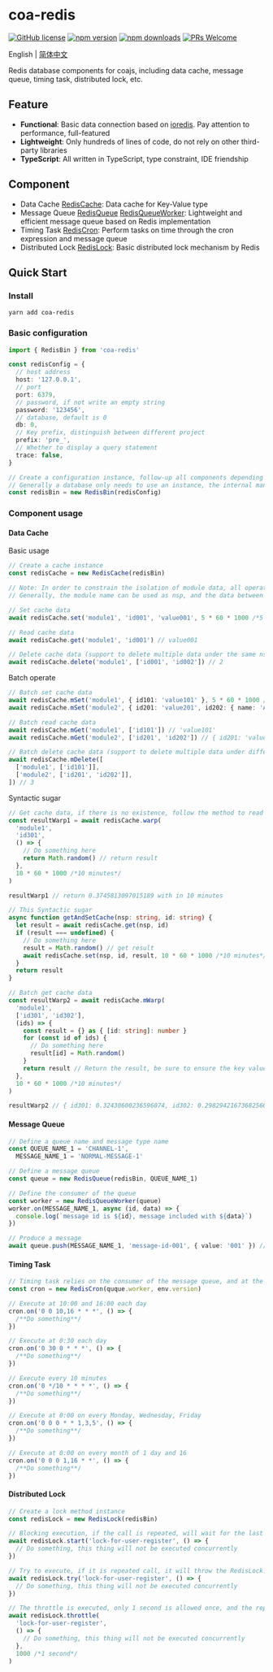 # coa-redis

[![GitHub license](https://img.shields.io/badge/license-MIT-green.svg?style=flat-square)](LICENSE)
[![npm version](https://img.shields.io/npm/v/coa-redis.svg?style=flat-square)](https://www.npmjs.org/package/coa-redis)
[![npm downloads](https://img.shields.io/npm/dm/coa-redis.svg?style=flat-square)](http://npm-stat.com/charts.html?package=coa-redis)
[![PRs Welcome](https://img.shields.io/badge/PRs-welcome-brightgreen.svg?style=flat-square)](https://github.com/coajs/coa-redis/pulls)

English | [简体中文](README.zh-CN.md)

Redis database components for coajs, including data cache, message queue, timing task, distributed lock, etc.

## Feature

- **Functional**: Basic data connection based on [ioredis](https://github.com/luin/ioredis). Pay attention to performance, full-featured
- **Lightweight**: Only hundreds of lines of code, do not rely on other third-party libraries
- **TypeScript**: All written in TypeScript, type constraint, IDE friendship

## Component

- Data Cache [RedisCache](#Data-Cache): Data cache for Key-Value type
- Message Queue [RedisQueue](#Message-Queue) [RedisQueueWorker](#消息队列): Lightweight and efficient message queue based on Redis implementation
- Timing Task [RedisCron](#Timing-Task): Perform tasks on time through the cron expression and message queue
- Distributed Lock [RedisLock](#Distributed-Lock): Basic distributed lock mechanism by Redis

## Quick Start

### Install

```shell
yarn add coa-redis
```

### Basic configuration

```typescript
import { RedisBin } from 'coa-redis'

const redisConfig = {
  // host address
  host: '127.0.0.1',
  // port
  port: 6379,
  // password, if not write an empty string
  password: '123456',
  // database, default is 0
  db: 0,
  // Key prefix, distinguish between different project
  prefix: 'pre_',
  // Whether to display a query statement
  trace: false,
}

// Create a configuration instance, follow-up all components depending on this configuration instance
// Generally a database only needs to use an instance, the internal management connection pool
const redisBin = new RedisBin(redisConfig)
```

### Component usage

#### Data Cache

Basic usage

```typescript
// Create a cache instance
const redisCache = new RedisCache(redisBin)

// Note: In order to constrain the isolation of module data, all operations of the cache instance need to pass nsp parameters and cannot be omitted.
// Generally, the module name can be used as nsp, and the data between each nsp is isolated from each other.

// Set cache data
await redisCache.set('module1', 'id001', 'value001', 5 * 60 * 1000 /*5 minutes*/) // 1

// Read cache data
await redisCache.get('module1', 'id001') // value001

// Delete cache data (support to delete multiple data under the same nsp)
await redisCache.delete('module1', ['id001', 'id002']) // 2
```

Batch operate

```typescript
// Batch set cache data
await redisCache.mSet('module1', { id101: 'value101' }, 5 * 60 * 1000 /*5 minutes*/) // 1
await redisCache.mSet('module2', { id201: 'value201', id202: { name: 'A2', title: 'a2' } }, 5 * 60 * 1000 /*5 minutes*/) // 2

// Batch read cache data
await redisCache.mGet('module1', ['id101']) // 'value101'
await redisCache.mGet('module2', ['id201', 'id202']) // { id201: 'value201', id202: { name: 'A2', title: 'a2' }

// Batch delete cache data (support to delete multiple data under different nsp)
await redisCache.mDelete([
  ['module1', ['id101']],
  ['module2', ['id201', 'id202']],
]) // 3
```

Syntactic sugar

```typescript
// Get cache data, if there is no existence, follow the method to read and save
const resultWarp1 = await redisCache.warp(
  'module1',
  'id301',
  () => {
    // Do something here
    return Math.random() // return result
  },
  10 * 60 * 1000 /*10 minutes*/
)

resultWarp1 // return 0.3745813097015189 with in 10 minutes

// This Syntactic sugar                                                                                is equivalent to the following
async function getAndSetCache(nsp: string, id: string) {
  let result = await redisCache.get(nsp, id)
  if (result === undefined) {
    // Do something here
    result = Math.random() // get result
    await redisCache.set(nsp, id, result, 10 * 60 * 1000 /*10 minutes*/)
  }
  return result
}

// Batch get cache data
const resultWarp2 = await redisCache.mWarp(
  'module1',
  ['id301', 'id302'],
  (ids) => {
    const result = {} as { [id: string]: number }
    for (const id of ids) {
      // Do something here
      result[id] = Math.random()
    }
    return result // Return the result, be sure to ensure the key value
  },
  10 * 60 * 1000 /*10 minutes*/
)

resultWarp2 // { id301: 0.32430600236596074, id302: 0.29829421673682566 }
```

#### Message Queue

```typescript
// Define a queue name and message type name
const QUEUE_NAME_1 = 'CHANNEL-1',
  MESSAGE_NAME_1 = 'NORMAL-MESSAGE-1'

// Define a message queue
const queue = new RedisQueue(redisBin, QUEUE_NAME_1)

// Define the consumer of the queue
const worker = new RedisQueueWorker(queue)
worker.on(MESSAGE_NAME_1, async (id, data) => {
  console.log(`message id is ${id}, message included with ${data}`)
})

// Produce a message
await queue.push(MESSAGE_NAME_1, 'message-id-001', { value: '001' }) // 1
```

#### Timing Task

```typescript
// Timing task relies on the consumer of the message queue, and at the same time, you must specify the version number to avoid version upgrade instant task conflicts
const cron = new RedisCron(quque.worker, env.version)

// Execute at 10:00 and 16:00 each day
cron.on('0 0 10,16 * * *', () => {
  /**Do something**/
})

// Execute at 0:30 each day
cron.on('0 30 0 * * *', () => {
  /**Do something**/
})

// Execute every 10 minutes
cron.on('0 */10 * * * *', () => {
  /**Do something**/
})

// Execute at 0:00 on every Monday, Wednesday, Friday
cron.on('0 0 0 * * 1,3,5', () => {
  /**Do something**/
})

// Execute at 0:00 on every month of 1 day and 16
cron.on('0 0 0 1,16 * *', () => {
  /**Do something**/
})
```

#### Distributed Lock

```typescript
// Create a lock method instance
const redisLock = new RedisLock(redisBin)

// Blocking execution, if the call is repeated, will wait for the last call to complete
await redisLock.start('lock-for-user-register', () => {
  // Do something, this thing will not be executed concurrently
})

// Try to execute, if it is repeated call, it will throw the RedisLock.Running error
await redisLock.try('lock-for-user-register', () => {
  // Do something, this thing will not be executed concurrently
})

// The throttle is executed, only 1 second is allowed once, and the repeat call will be queued to wait for the next 1 second.
await redisLock.throttle(
  'lock-for-user-register',
  () => {
    // Do something, this thing will not be executed concurrently
  },
  1000 /*1 second*/
)
```
